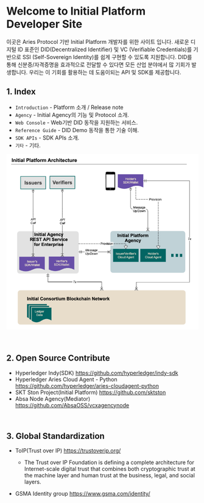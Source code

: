 # Welcome to Initial Platform Developer Site

이곳은 Aries Protocol 기반 Initial Platform 개발자를 위한 사이트 입니다. 
새로운 디지털 ID 표준인 DID(Decentralized Identifier) 및 VC (Verifiable Credentials)를 기반으로 SSI (Self-Sovereign Identity)를 쉽게 구현할 수 있도록 지원합니다.
DID를 통해 신분증/자격증명을 효과적으로 전달할 수 있다면 모든 산업 분야에서 많 기회가 발생합니다.
우리는 이 기회를 활용하는 데 도움이되는 API 및 SDK를 제공합니다.


## 1. Index

* `Introduction` - Platform 소개 / Release note 
* `Agency` - Initial Agency의 기능 및 Protocol 소개.
* `Web Console` - Web기반 DID 동작을 지원하는 서비스.
* `Reference Guide` - DID Demo 동작을 통한 기술 이해.
* `SDK APIs` - SDK APIs 소개.
* `기타` - 기타.

![platform arch](img/Initial_platform_arch.png)

<br>

## 2. Open Source Contribute

- Hyperledger Indy(SDK)
<https://github.com/hyperledger/indy-sdk>
- Hyperledger Aries Cloud Agent - Python
<https://github.com/hyperledger/aries-cloudagent-python>
- SKT Ston Project(Initial Platform)
<https://github.com/sktston>
- Absa Node Agency(Mediator)
<https://github.com/AbsaOSS/vcxagencynode>


<br>

## 3. Global Standardization

- ToIP(Trust over IP)
<https://trustoverip.org/> <br>
    - The Trust over IP Foundation is defining a complete architecture for Internet-scale digital trust that combines both cryptographic trust at the machine layer and human trust at the business, legal, and social layers.


- GSMA Identity group
<https://www.gsma.com/identity/>